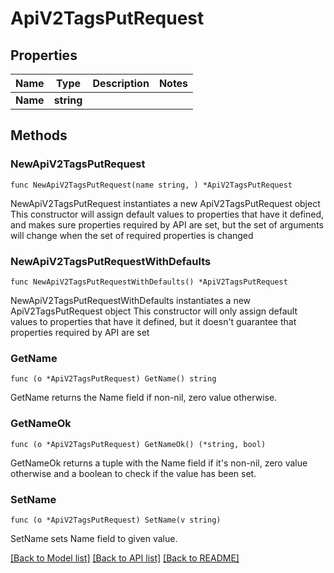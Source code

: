# ApiV2TagsPutRequest

## Properties

Name | Type | Description | Notes
------------ | ------------- | ------------- | -------------
**Name** | **string** |  | 

## Methods

### NewApiV2TagsPutRequest

`func NewApiV2TagsPutRequest(name string, ) *ApiV2TagsPutRequest`

NewApiV2TagsPutRequest instantiates a new ApiV2TagsPutRequest object
This constructor will assign default values to properties that have it defined,
and makes sure properties required by API are set, but the set of arguments
will change when the set of required properties is changed

### NewApiV2TagsPutRequestWithDefaults

`func NewApiV2TagsPutRequestWithDefaults() *ApiV2TagsPutRequest`

NewApiV2TagsPutRequestWithDefaults instantiates a new ApiV2TagsPutRequest object
This constructor will only assign default values to properties that have it defined,
but it doesn't guarantee that properties required by API are set

### GetName

`func (o *ApiV2TagsPutRequest) GetName() string`

GetName returns the Name field if non-nil, zero value otherwise.

### GetNameOk

`func (o *ApiV2TagsPutRequest) GetNameOk() (*string, bool)`

GetNameOk returns a tuple with the Name field if it's non-nil, zero value otherwise
and a boolean to check if the value has been set.

### SetName

`func (o *ApiV2TagsPutRequest) SetName(v string)`

SetName sets Name field to given value.



[[Back to Model list]](../README.md#documentation-for-models) [[Back to API list]](../README.md#documentation-for-api-endpoints) [[Back to README]](../README.md)


